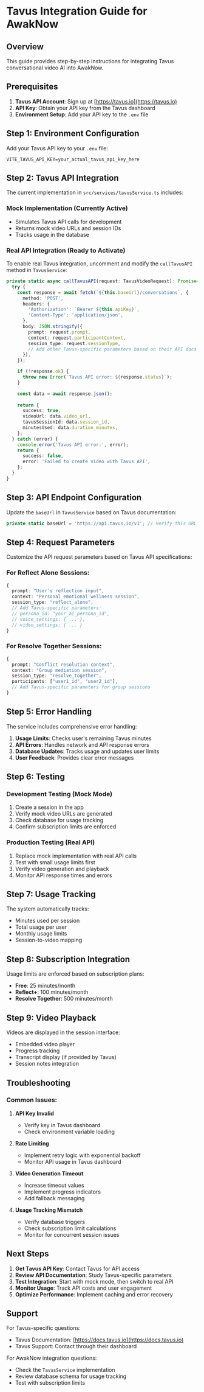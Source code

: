 # Tavus Integration Guide for AwakNow

## Overview
This guide provides step-by-step instructions for integrating Tavus conversational video AI into AwakNow.

## Prerequisites
1. **Tavus API Account**: Sign up at [https://tavus.io](https://tavus.io)
2. **API Key**: Obtain your API key from the Tavus dashboard
3. **Environment Setup**: Add your API key to the `.env` file

## Step 1: Environment Configuration

Add your Tavus API key to your `.env` file:

```env
VITE_TAVUS_API_KEY=your_actual_tavus_api_key_here
```

## Step 2: Tavus API Integration

The current implementation in `src/services/tavusService.ts` includes:

### Mock Implementation (Currently Active)
- Simulates Tavus API calls for development
- Returns mock video URLs and session IDs
- Tracks usage in the database

### Real API Integration (Ready to Activate)

To enable real Tavus integration, uncomment and modify the `callTavusAPI` method in `TavusService`:

```typescript
private static async callTavusAPI(request: TavusVideoRequest): Promise<TavusVideoResponse> {
  try {
    const response = await fetch(`${this.baseUrl}/conversations`, {
      method: 'POST',
      headers: {
        'Authorization': `Bearer ${this.apiKey}`,
        'Content-Type': 'application/json',
      },
      body: JSON.stringify({
        prompt: request.prompt,
        context: request.participantContext,
        session_type: request.sessionType,
        // Add other Tavus-specific parameters based on their API docs
      }),
    });

    if (!response.ok) {
      throw new Error(`Tavus API error: ${response.status}`);
    }

    const data = await response.json();
    
    return {
      success: true,
      videoUrl: data.video_url,
      tavusSessionId: data.session_id,
      minutesUsed: data.duration_minutes,
    };
  } catch (error) {
    console.error('Tavus API error:', error);
    return {
      success: false,
      error: 'Failed to create video with Tavus API',
    };
  }
}
```

## Step 3: API Endpoint Configuration

Update the `baseUrl` in `TavusService` based on Tavus documentation:

```typescript
private static baseUrl = 'https://api.tavus.io/v1'; // Verify this URL with Tavus docs
```

## Step 4: Request Parameters

Customize the API request parameters based on Tavus API specifications:

### For Reflect Alone Sessions:
```typescript
{
  prompt: "User's reflection input",
  context: "Personal emotional wellness session",
  session_type: "reflect_alone",
  // Add Tavus-specific parameters:
  // persona_id: "your_ai_persona_id",
  // voice_settings: { ... },
  // video_settings: { ... }
}
```

### For Resolve Together Sessions:
```typescript
{
  prompt: "Conflict resolution context",
  context: "Group mediation session",
  session_type: "resolve_together",
  participants: ["user1_id", "user2_id"],
  // Add Tavus-specific parameters for group sessions
}
```

## Step 5: Error Handling

The service includes comprehensive error handling:

1. **Usage Limits**: Checks user's remaining Tavus minutes
2. **API Errors**: Handles network and API response errors
3. **Database Updates**: Tracks usage and updates user limits
4. **User Feedback**: Provides clear error messages

## Step 6: Testing

### Development Testing (Mock Mode)
1. Create a session in the app
2. Verify mock video URLs are generated
3. Check database for usage tracking
4. Confirm subscription limits are enforced

### Production Testing (Real API)
1. Replace mock implementation with real API calls
2. Test with small usage limits first
3. Verify video generation and playback
4. Monitor API response times and errors

## Step 7: Usage Tracking

The system automatically tracks:
- Minutes used per session
- Total usage per user
- Monthly usage limits
- Session-to-video mapping

## Step 8: Subscription Integration

Usage limits are enforced based on subscription plans:

- **Free**: 25 minutes/month
- **Reflect+**: 100 minutes/month  
- **Resolve Together**: 500 minutes/month

## Step 9: Video Playback

Videos are displayed in the session interface:
- Embedded video player
- Progress tracking
- Transcript display (if provided by Tavus)
- Session notes integration

## Troubleshooting

### Common Issues:

1. **API Key Invalid**
   - Verify key in Tavus dashboard
   - Check environment variable loading

2. **Rate Limiting**
   - Implement retry logic with exponential backoff
   - Monitor API usage in Tavus dashboard

3. **Video Generation Timeout**
   - Increase timeout values
   - Implement progress indicators
   - Add fallback messaging

4. **Usage Tracking Mismatch**
   - Verify database triggers
   - Check subscription limit calculations
   - Monitor for concurrent session issues

## Next Steps

1. **Get Tavus API Key**: Contact Tavus for API access
2. **Review API Documentation**: Study Tavus-specific parameters
3. **Test Integration**: Start with mock mode, then switch to real API
4. **Monitor Usage**: Track API costs and user engagement
5. **Optimize Performance**: Implement caching and error recovery

## Support

For Tavus-specific questions:
- Tavus Documentation: [https://docs.tavus.io](https://docs.tavus.io)
- Tavus Support: Contact through their dashboard

For AwakNow integration questions:
- Check the `TavusService` implementation
- Review database schema for usage tracking
- Test with subscription limits